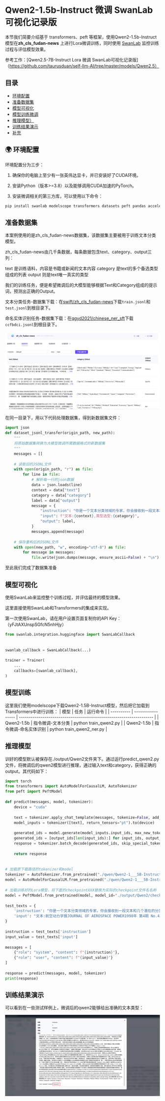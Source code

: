 # Qwen2-1.5b-Instruct 微调 SwanLab可视化记录版

本节我们简要介绍基于 transformers、peft 等框架，使用Qwen2-1.5b-Instruct模型在**zh_cls_fudan-news** 上进行Lora微调训练，同时使用 [SwanLab](https://github.com/swanhubx/swanlab) 监控训练过程与评估模型效果。

参考工作：[Qwen2.5-7B-Instruct Lora 微调 SwanLab可视化记录版]（https://github.com/taurusduan/self-llm-AI/tree/master/models/Qwen2.5）
## 目录

- [环境配置](#-环境配置)
- [准备数据集](#-准备数据集)
- [模型可视化](#-模型可视化)
- [模型训练微调](#-模型训练微调)
- [推理模型）](#-推理模型)
- [训练结果演示](#-训练结果演示)
- [补充](#补充)


## 🌍 环境配置

环境配置分为三步：

1. 确保你的电脑上至少有一张英伟达显卡，并已安装好了CUDA环境。

2. 安装Python（版本>=3.8）以及能够调用CUDA加速的PyTorch。

3. 安装微调相关的第三方库，可以使用以下命令：

```bash
pip install swanlab modelscope transformers datasets peft pandas accelerate
```
## 准备数据集
本案例使用的是zh_cls_fudan-news数据集，该数据集主要被用于训练文本分类模型。

zh_cls_fudan-news由几千条数据，每条数据包含text、category、output三列：

text 是训练语料，内容是书籍或新闻的文本内容
category 是text的多个备选类型组成的列表
output 则是text唯一真实的类型

我们的训练任务，便是希望微调后的大模型能够根据Text和Category组成的提示词，预测出正确的Output。

文本分类任务-数据集下载：在[swift/zh_cls_fudan-news](https://modelscope.cn/datasets/swift/zh_cls_fudan-news/files)下载`train.jsonl`和`test.jsonl`到根目录下。

命名实体识别任务-数据集下载：在[qgyd2021/chinese_ner_sft](https://huggingface.co/datasets/qgyd2021/chinese_ner_sft/tree/main/data)下载`ccfbdci.jsonl`到根目录下。

![dataset](./picture/dataset.jpg)

在同一目录下，用以下代码处理数据集，得到新数据集文件：

```python
import json
def dataset_jsonl_transfer(origin_path, new_path):
    """
    将原始数据集转换为大模型微调所需数据格式的新数据集
    """
    messages = []

    # 读取旧的JSONL文件
    with open(origin_path, "r") as file:
        for line in file:
            # 解析每一行的json数据
            data = json.loads(line)
            context = data["text"]
            catagory = data["category"]
            label = data["output"]
            message = {
                "instruction": "你是一个文本分类领域的专家，你会接收到一段文本和几个潜在的分类选项，请输出文本内容的正确类型",
                "input": f"文本:{context},类型选型:{catagory}",
                "output": label,
            }
            messages.append(message)

    # 保存重构后的JSONL文件
    with open(new_path, "w", encoding="utf-8") as file:
        for message in messages:
            file.write(json.dumps(message, ensure_ascii=False) + "\n")
```
至此我们完成了数据集准备


## 模型可视化
使用SwanLab来监控整个训练过程，并评估最终的模型效果。

这里直接使用SwanLab和Transformers的集成来实现。

第一次使用SwanLab，请在用户设置页面复制你的API Key：（yFJtAXUnspSGfcN5nhHjy）


```python
from swanlab.integration.huggingface import SwanLabCallback


swanlab_callback = SwanLabCallback(...)

trainer = Trainer(
    ...
    callbacks=[swanlab_callback],
)

```

## 模型训练
这里我们使用modelscope下载Qwen2-1.5B-Instruct模型，然后把它加载到Transformers中进行训练：
| 模型       | 任务              | 运行命令                                                             | 
| ---------- | ----------------- | -------------------------------------------------------------------- | 
| Qwen2-1.5b | 指令微调-文本分类 | python train_qwen2.py | 
| Qwen2-1.5b    | 指令微调-命名实体识别 | python train_qwen2_ner.py | 


## 推理模型
训好的模型默认被保存在./output/Qwen2文件夹下。通过运行predict_qwen2.py文件，将微调后的qwen2模型进行推理，通过输入text和category，获得正确的output。其代码如下：
```python
import torch
from transformers import AutoModelForCausalLM, AutoTokenizer
from peft import PeftModel

def predict(messages, model, tokenizer):
    device = "cuda"

    text = tokenizer.apply_chat_template(messages, tokenize=False, add_generation_prompt=True)
    model_inputs = tokenizer([text], return_tensors="pt").to(device)

    generated_ids = model.generate(model_inputs.input_ids, max_new_tokens=512)
    generated_ids = [output_ids[len(input_ids):] for input_ids, output_ids in zip(model_inputs.input_ids, generated_ids)]
    response = tokenizer.batch_decode(generated_ids, skip_special_tokens=True)[0]

    return response


# 加载原下载路径的tokenizer和model
tokenizer = AutoTokenizer.from_pretrained("./qwen/Qwen2-1___5B-Instruct/", use_fast=False, trust_remote_code=True)
model = AutoModelForCausalLM.from_pretrained("./qwen/Qwen2-1___5B-Instruct/", device_map="auto", torch_dtype=torch.bfloat16)

# 加载训练好的Lora模型，将下面的checkpointXXX替换为实际的checkpoint文件名名称
model = PeftModel.from_pretrained(model, model_id="./output/Qwen2/checkpointXXX")

test_texts = {
    'instruction': "你是一个文本分类领域的专家，你会接收到一段文本和几个潜在的分类选项，请输出文本内容的正确类型",
    'input': "文本:航空动力学报JOURNAL OF AEROSPACE POWER1998年 第4期 No.4 1998科技期刊管路系统敷设的并行工程模型研究*陈志英*　*　马　枚北京航空航天大学【摘要】　提出了一种应用于并行工程模型转换研究的标号法，该法是将现行串行设计过程(As-is)转换为并行设计过程(To-be)。本文应用该法将发动机外部管路系统敷设过程模型进行了串并行转换，应用并行工程过程重构的手段，得到了管路敷设并行过程模型。"
}

instruction = test_texts['instruction']
input_value = test_texts['input']

messages = [
    {"role": "system", "content": f"{instruction}"},
    {"role": "user", "content": f"{input_value}"}
]

response = predict(messages, model, tokenizer)
print(response)


```


## 训练结果演示

可以看到在一些测试样例上，微调后的qwen2能够给出准确的文本类型：

![result](./picture/result.png)